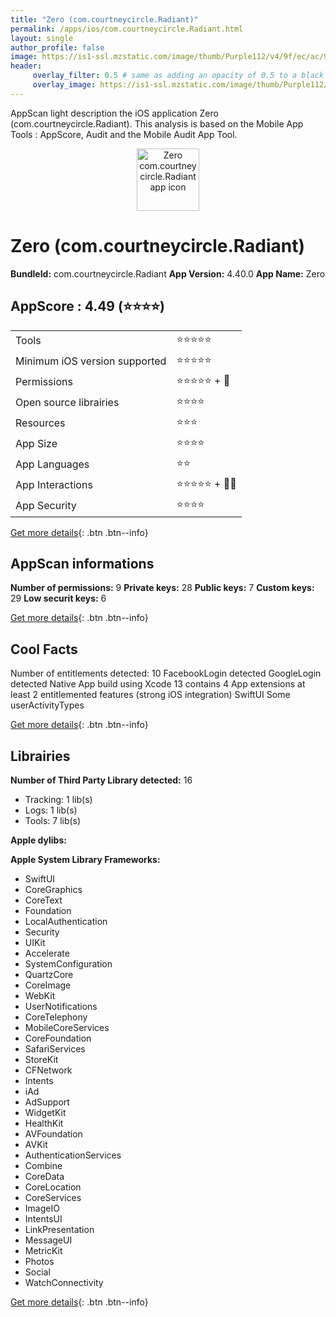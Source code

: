 ```yaml
---
title: "Zero (com.courtneycircle.Radiant)"
permalink: /apps/ios/com.courtneycircle.Radiant.html
layout: single
author_profile: false
image: https://is1-ssl.mzstatic.com/image/thumb/Purple112/v4/9f/ec/ac/9fecac31-ca38-e3e2-2099-79eb59baf0cc/AppIcon-0-1x_U007emarketing-0-5-0-85-220.png/512x512bb.jpg
header: 
     overlay_filter: 0.5 # same as adding an opacity of 0.5 to a black background
     overlay_image: https://is1-ssl.mzstatic.com/image/thumb/Purple112/v4/9f/ec/ac/9fecac31-ca38-e3e2-2099-79eb59baf0cc/AppIcon-0-1x_U007emarketing-0-5-0-85-220.png/512x512bb.jpg
---
```

AppScan light description the iOS application Zero (com.courtneycircle.Radiant). This analysis is based on the Mobile App Tools : AppScore, Audit and the Mobile Audit App Tool.

  
  
<div style="text-align: center;"><img src="https://is1-ssl.mzstatic.com/image/thumb/Purple112/v4/9f/ec/ac/9fecac31-ca38-e3e2-2099-79eb59baf0cc/AppIcon-0-1x_U007emarketing-0-5-0-85-220.png/512x512bb.jpg" width="100" height="100" alt="Zero com.courtneycircle.Radiant app icon"></div>  
  
# Zero (com.courtneycircle.Radiant)

**BundleId:** com.courtneycircle.Radiant
**App Version:** 4.40.0
**App Name:** Zero


## AppScore : 4.49 (⭐️⭐️⭐️⭐️) 

<table>
<tr><td> Tools </td><td> ⭐️⭐️⭐️⭐️⭐️ </td></tr>
<tr><td> Minimum iOS version supported </td><td> ⭐️⭐️⭐️⭐️⭐️ </td></tr>
<tr><td> Permissions </td><td> ⭐️⭐️⭐️⭐️⭐️ + 🌟 </td></tr>
<tr><td> Open source librairies </td><td> ⭐️⭐️⭐️⭐️ </td></tr>
<tr><td> Resources </td><td> ⭐️⭐️⭐️ </td></tr>
<tr><td> App Size </td><td> ⭐️⭐️⭐️⭐️ </td></tr>
<tr><td> App Languages </td><td> ⭐️⭐️ </td></tr>
<tr><td> App Interactions </td><td> ⭐️⭐️⭐️⭐️⭐️ + 🌟🌟 </td></tr>
<tr><td> App Security </td><td> ⭐️⭐️⭐️⭐️ </td></tr>
</table>

[Get more details](/pricing.html){: .btn .btn--info}  
  
## AppScan informations 

**Number of permissions:** 9
**Private keys:** 28
**Public keys:** 7
**Custom keys:** 29
**Low securit keys:** 6
  
[Get more details](/pricing.html){: .btn .btn--info}

## Cool Facts

Number of entitlements detected: 10
FacebookLogin detected
GoogleLogin detected
Native App
build using Xcode 13
contains 4 App extensions
at least 2 entitlemented features (strong iOS integration)
SwiftUI
Some userActivityTypes
  
[Get more details](/pricing.html){: .btn .btn--info}

## Librairies 
**Number of Third Party Library detected:** 16
- Tracking: 1 lib(s)
- Logs: 1 lib(s)
- Tools: 7 lib(s)

**Apple dylibs:**


**Apple System Library Frameworks:**
- SwiftUI
- CoreGraphics
- CoreText
- Foundation
- LocalAuthentication
- Security
- UIKit
- Accelerate
- SystemConfiguration
- QuartzCore
- CoreImage
- WebKit
- UserNotifications
- CoreTelephony
- MobileCoreServices
- CoreFoundation
- SafariServices
- StoreKit
- CFNetwork
- Intents
- iAd
- AdSupport
- WidgetKit
- HealthKit
- AVFoundation
- AVKit
- AuthenticationServices
- Combine
- CoreData
- CoreLocation
- CoreServices
- ImageIO
- IntentsUI
- LinkPresentation
- MessageUI
- MetricKit
- Photos
- Social
- WatchConnectivity


  
[Get more details](/pricing.html){: .btn .btn--info}


